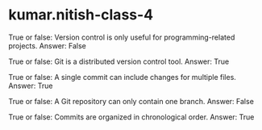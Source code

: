 # kumar.nitish-class-4
True or false: Version control is only useful for programming-related projects. Answer: False

True or false: Git is a distributed version control tool. Answer: True

True or false: A single commit can include changes for multiple files. Answer: True

True or false: A Git repository can only contain one branch. Answer: False

True or false: Commits are organized in chronological order. Answer: True
